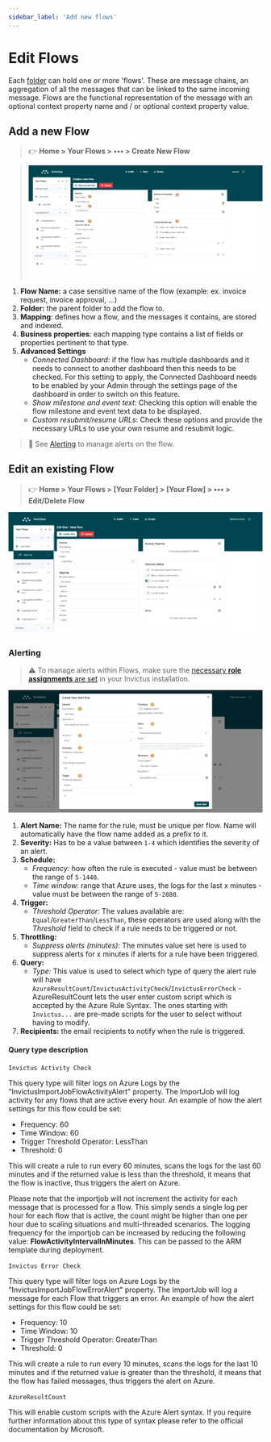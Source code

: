 ```yaml
---
sidebar_label: 'Add new flows'
---
```


# Edit Flows
Each [folder](./index.md#organizing-flows-in-folders) can hold one or more 'flows'. These are message chains, an aggregation of all the messages that can be linked to the same incoming message. Flows are the functional representation of the message with an optional context property name and / or optional context property value.

## Add a new Flow
> 👉 **Home > Your Flows > ••• > Create New Flow**

> ![create flow](../../images/v2_dsb-createflow.png)

1. **Flow Name:** a case sensitive name of the flow (example: ex. invoice request, invoice approval, …)
2. **Folder:** the parent folder to add the flow to.
3. **Mapping**: defines how a flow, and the messages it contains, are stored and indexed.
4. **Business properties**: each mapping type contains a list of fields or properties pertinent to that type.
5. **Advanced Settings**
    * *Connected Dashboard*: if the flow has multiple dashboards and it needs to connect to another dashboard then this needs to be checked.  For this setting to apply, the Connected Dashboard needs to be enabled by your Admin through the settings page of the dashboard in order to switch on this feature.
    * *Show milestone and event text*: Checking this option will enable the flow milestone and event text data to be displayed.
    * *Custom resubmit/resume URLs*: Check these options and provide the necessary URLs to use your own resume and resubmit logic.

> 🔗 See [Alerting](#alerting) to manage alerts on the flow.

## Edit an existing Flow
> 👉 **Home > Your Flows > [Your Folder] > [Your Flow] > ••• > Edit/Delete Flow**

![edit/delete flow](../../images/v2_alerting2.png)

### Alerting
> ⚠️ To manage alerts within Flows, make sure the [necessary **role assignments** are set](../accesscontrolrights.md) in your Invictus installation.

![edit/delete flow](../../images/v2_alerting4.png)

1. **Alert Name:** The name for the rule, must be unique per flow. Name will automatically have the flow name added as a prefix to it.
2. **Severity:** Has to be a value between `1-4` which identifies the severity of an alert.
3. **Schedule:**
    * _Frequency:_ how often the rule is executed - value must be between the range of `5-1440`.
    * _Time window:_ range that Azure uses, the logs for the last x minutes - value must be between the range of `5-2880`.
4. **Trigger:**
    * _Threshold Operator:_ The values available are: `Equal`/`GreaterThan`/`LessThan`, these operators are used along with the _Threshold_ field to check if a rule needs to be triggered or not.
5. **Throttling:** 
    * _Suppress alerts (minutes):_ The minutes value set here is used to suppress alerts for x minutes if alerts for a rule have been triggered.
6. **Query:**
    * _Type:_ This value is used to select which type of query the alert rule will have `AzureResultCount`/`InvictusActivityCheck`/`InvictusErrorCheck` - AzureResultCount lets the user enter custom script which is accepted by the Azure Rule Syntax. The ones starting with `Invictus...` are pre-made scripts for the user to select without having to modify.
7. **Recipients:** the email recipients to notify when the rule is triggered.

#### Query type description

`Invictus Activity Check`

This query type will filter logs on Azure Logs by the "InvictusImportJobFlowActivityAlert" property. The ImportJob will log activity for any flows that are active every hour. An example of how the alert settings for this flow could be set:

- Frequency: 60
- Time Window: 60
- Trigger Threshold Operator: LessThan
- Threshold: 0

This will create a rule to run every 60 minutes, scans the logs for the last 60 minutes and if the returned value is less than the threshold, it means that the flow is inactive, thus triggers the alert on Azure.

Please note that the importjob will not increment the activity for each message that is processed for a flow. This simply sends a single log per hour for each flow that is active, the count might be higher than one per hour due to scaling situations and multi-threaded scenarios. The logging frequency for the importjob can be increased by reducing the following value: **FlowActivityIntervalInMinutes**. This can be passed to the ARM template during deployment.

`Invictus Error Check`

This query type will filter logs on Azure Logs by the "InvictusImportJobFlowErrorAlert" property. The ImportJob will log a message for each Flow that triggers an error. An example of how the alert settings for this flow could be set:

- Frequency: 10
- Time Window: 10
- Trigger Threshold Operator: GreaterThan
- Threshold: 0

This will create a rule to run every 10 minutes, scans the logs for the last 10 minutes and if the returned value is greater than the threshold, it means that the flow has failed messages, thus triggers the alert on Azure.

`AzureResultCount`

This will enable custom scripts with the Azure Alert syntax. If you require further information about this type of syntax please refer to the official documentation by Microsoft.